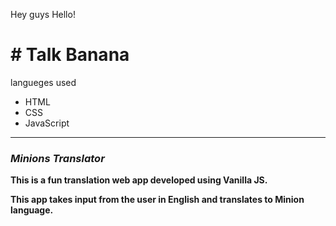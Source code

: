 Hey guys Hello!
<h1># Talk Banana</h1>
langueges used
<ul>
    <li>HTML</li>
    <li>CSS</li>
  <li>JavaScript</li>
</ul>
<hr>
<h3><i>Minions Translator</i></h3>

<b>This is a fun translation web app developed using Vanilla JS.</b>

<b>This app takes input from the user in English and translates to Minion language.</b>
